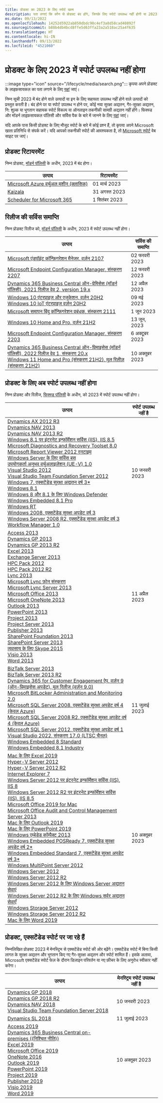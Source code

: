 ```yaml
---
title: प्रोडक्ट का 2023 के लिए स्पोर्ट खत्म
description: पता लगाएं कि कौन से प्रोडक्ट बंद होंगे, जिनके लिए स्पोर्ट उपलब्ध नहीं होगी या 2023 में मेनस्ट्रिम स्पोर्ट से एक्सटेंडेड स्पोर्ट में आगे बढ़ेंगे।
ms.date: 09/13/2022
ms.openlocfilehash: 14252d5922ab850dbdc90c4ef3a8d58cad40892f
ms.sourcegitcommit: b88b4db4bcd8ffe5d63ffa23a2a518ac25a4f635
ms.translationtype: HT
ms.contentlocale: hi-IN
ms.lasthandoff: 09/13/2022
ms.locfileid: "4521060"
---
```

# <a name="products-ending-support-in-2023"></a>प्रोडक्ट के लिए 2023 में स्पोर्ट उपलब्ध नहीं होगा

:::image type="icon" source="/lifecycle/media/search.png":::
कृपया अपने प्रोडक्ट के लाइफ़सायकल का पता लगाने के लिए [यहां](/lifecycle/products/) जाएं।

निम्न सूची 2023 में बंद होने वाले उत्पादों या इन के लिए सहायता उपलब्ध नहीं होने वाले उत्पादों को प्रस्तुत करती है। बंद होने पर या स्पोर्ट उपलब्ध न होने पर, कोई नया सुरक्षा अद्यतन, गैर-सुरक्षा अद्यतन, नि: शुल्क या भुगतान सहायक स्पोर्ट विकल्प या ऑनलाइन तकनीकी सामग्री अद्यतन नहीं होंगे। फिक्स्ड और मॉडर्न लाइफ़सायकल पॉलिसी और सर्विस पैक के बारे में जानने के लिए [यहां](/lifecycle/overview/product-end-of-support-overview) जाएं।

यदि आपके पास किसी प्रोडक्ट के लिए मौजूद स्पोर्ट के बारे में कोई प्रश्न हैं, तो कृपया अपने Microsoft खाता प्रतिनिधि से संपर्क करें। यदि आपको तकनीकी स्पोर्ट की आवश्यकता है, तो [Microsoft स्पोर्ट](https://support.microsoft.com/contactus/?ws=support) वेब साइट पर जाएं।

## <a name="product-retirements"></a>प्रोडक्ट रिटायरमेंट

निम्न प्रोडक्ट, [मॉडर्न पॉलिसी](/lifecycle/policies/modern) के अधीन, 2023 में बंद होगा।

| उत्पाद | रिटायरमेंट |
| --- | --- |
| [Microsoft Azure वर्चुअल मशीन (क्लासिक)](/lifecycle/products/microsoft-azure-virtual-machine-classic?branch=live)<br> | 01 मार्च 2023 |
| [Kaizala](/lifecycle/products/kaizala?branch=live)<br> | 31 अगस्त 2023 |
| [Scheduler for Microsoft 365](/lifecycle/products/scheduler-for-microsoft-365?branch=live)<br> | 1 सितंबर 2023 |


## <a name="release-end-of-servicing"></a>रिलीज की सर्विस समाप्ति

निम्न प्रोडक्ट रिलीज को, [मॉडर्न पॉलिसी](/lifecycle/policies/modern) के अधीन, 2023 में स्पोर्ट उपलब्ध नहीं होगा।

| उत्पाद | सर्विस की समाप्ति |
| --- | --- |
| [Microsoft एंडपॉइंट कॉन्फ़िगरेशन मैनेजर, वर्ज़न 2107](/lifecycle/products/microsoft-endpoint-configuration-manager?branch=live)<br> | 02 फरवरी 2023 |
| [Microsoft Endpoint Configuration Manager, संस्करण 2207](/lifecycle/products/microsoft-endpoint-configuration-manager?branch=live)<br> | 12 फरवरी 2023 |
| [Dynamics 365 Business Central ऑन-प्रेमिसेस (मॉडर्न पॉलिसी), 2021 रिलीज वेव 2, version 19.x](/lifecycle/products/dynamics-365-business-central-onpremises-modern-policy?branch=live)<br> | 12 अप्रैल 2023 |
| [Windows 10 एंटरप्राइज और एजुकेशन, वर्ज़न 20H2](/lifecycle/products/windows-10-enterprise-and-education?branch=live)<br>[Windows 10 IoT एंटरप्राइज वर्ज़न 20H2](/lifecycle/products/windows-10-iot-enterprise?branch=live)<br> | 09 मई 2023 |
| [Microsoft समापन बिंदु कॉन्फ़िगरेशन प्रबंधक, संस्करण 2111](/lifecycle/products/microsoft-endpoint-configuration-manager?branch=live)<br> | 1 जून 2023 |
| [Windows 10 Home and Pro, वर्ज़न 21H2](/lifecycle/products/windows-10-home-and-pro?branch=live)<br> | 13 जून, 2023 |
| [Microsoft Endpoint Configuration Manager, संस्करण 2203](/lifecycle/products/microsoft-endpoint-configuration-manager?branch=live)<br> | 6 अक्टूबर 2023 |
| [Dynamics 365 Business Central ऑन-प्रिमाइसेस (मॉडर्न पॉलिसी), 2022 रिलीज वेव 1, संस्करण 20.x](/lifecycle/products/dynamics-365-business-central-onpremises-modern-policy?branch=live)<br>[Windows 11 Home and Pro (संस्करण 21H2), मूल रिलीज़ (संस्करण 21H2)](/lifecycle/products/windows-11-home-and-pro-version-21h2?branch=live)<br> | 10 अक्तूबर 2023 |


## <a name="products-reaching-end-of-support"></a>प्रोडक्ट के लिए अब स्पोर्ट उपलब्ध नहीं होगा

निम्न प्रोडक्ट और रिलीज, [फिक्स्ड पॉलिसी](/lifecycle/policies/fixed) के अधीन, को 2023 में स्पोर्ट उपलब्ध नहीं होगा।

| उत्पाद | स्पोर्ट उपलब्ध नहीं है |
| --- | --- |
| [Dynamics AX 2012 R3](/lifecycle/products/dynamics-ax-2012-r3?branch=live)<br>[Dynamics NAV 2013](/lifecycle/products/dynamics-nav-2013?branch=live)<br>[Dynamics NAV 2013 R2](/lifecycle/products/dynamics-nav-2013-r2?branch=live)<br>[Windows 8.1 पर इंटरनेट इन्फॉर्मेशन सर्विस (IIS), IIS 8.5](/lifecycle/products/internet-information-services-iis?branch=live)<br>[Microsoft Diagnostics and Recovery Toolset 8.0](/lifecycle/products/microsoft-diagnostics-and-recovery-toolset-80?branch=live)<br>[Microsoft Report Viewer 2012 रनटाइम](/lifecycle/products/microsoft-report-viewer-2012-runtime?branch=live)<br>[Windows Server के लिए सर्विस बस](/lifecycle/products/service-bus-for-windows-server?branch=live)<br>[उपयोगकर्ता अनुभव वर्चुअलाइज़ेशन (UE-V) 1.0](/lifecycle/products/user-experience-virtualization-uev-10?branch=live)<br>[Visual Studio 2012](/lifecycle/products/visual-studio-2012?branch=live)<br>[Visual Studio Team Foundation Server 2012](/lifecycle/products/visual-studio-team-foundation-server-2012?branch=live)<br>[Windows 7, एक्सटेंडेड सुरक्षा अद्यतन वर्ष 3*](/lifecycle/products/windows-7?branch=live)<br>[Windows 8.1](/lifecycle/products/windows-81?branch=live)<br>[Windows 8 और 8.1 के लिए Windows Defender](/lifecycle/products/windows-defender-for-windows-8-and-81?branch=live)<br>[Windows Embedded 8.1 Pro](/lifecycle/products/windows-embedded-81-pro?branch=live)<br>[Windows RT](/lifecycle/products/windows-rt?branch=live)<br>[Windows 2008, एक्सटेंडेड सुरक्षा अपडेट वर्ष 3](/lifecycle/products/windows-server-2008?branch=live)<br>[Windows Server 2008 R2, एक्सटेंडेड सुरक्षा अपडेट वर्ष 3](/lifecycle/products/windows-server-2008-r2?branch=live)<br>[Workflow Manager 1.0](/lifecycle/products/workflow-manager-10?branch=live)<br> | 10 जनवरी 2023 |
| [Access 2013](/lifecycle/products/access-2013?branch=live)<br>[Dynamics GP 2013](/lifecycle/products/dynamics-gp-2013?branch=live)<br>[Dynamics GP 2013 R2](/lifecycle/products/dynamics-gp-2013-r2?branch=live)<br>[Excel 2013](/lifecycle/products/excel-2013?branch=live)<br>[Exchange Server 2013](/lifecycle/products/exchange-server-2013?branch=live)<br>[HPC Pack 2012](/lifecycle/products/hpc-pack-2012?branch=live)<br>[HPC Pack 2012 R2](/lifecycle/products/hpc-pack-2012-r2?branch=live)<br>[Lync 2013](/lifecycle/products/microsoft-lync-2013?branch=live)<br>[Microsoft Lync फ़ोन संस्करण](/lifecycle/products/microsoft-lync-phone-edition?branch=live)<br>[Microsoft Lync Server 2013](/lifecycle/products/microsoft-lync-server-2013?branch=live)<br>[Microsoft Office 2013](/lifecycle/products/microsoft-office-2013?branch=live)<br>[Microsoft OneNote 2013](/lifecycle/products/microsoft-onenote-2013?branch=live)<br>[Outlook 2013](/lifecycle/products/outlook-2013?branch=live)<br>[PowerPoint 2013](/lifecycle/products/powerpoint-2013?branch=live)<br>[Project 2013](/lifecycle/products/project-2013?branch=live)<br>[Project Server 2013](/lifecycle/products/project-server-2013?branch=live)<br>[Publisher 2013](/lifecycle/products/publisher-2013?branch=live)<br>[SharePoint Foundation 2013](/lifecycle/products/sharepoint-foundation-2013?branch=live)<br>[SharePoint Server 2013](/lifecycle/products/sharepoint-server-2013?branch=live)<br>[व्यवसाय के लिए Skype 2015](/lifecycle/products/skype-for-business-2015?branch=live)<br>[Visio 2013](/lifecycle/products/visio-2013?branch=live)<br>[Word 2013](/lifecycle/products/word-2013?branch=live)<br> | 11 अप्रैल 2023 |
| [BizTalk Server 2013](/lifecycle/products/biztalk-server-2013?branch=live)<br>[BizTalk Server 2013 R2](/lifecycle/products/biztalk-server-2013-r2?branch=live)<br>[Dynamics 365 for Customer Engagement ऐप, वर्ज़न 9 (ऑन-प्रिमाइसेस अपडेट), मूल रिलीज (वर्ज़न 9.0)](/lifecycle/products/dynamics-365-for-customer-engagement-apps-version-9-onpremises-update?branch=live)<br>[Microsoft BitLocker Administration and Monitoring 2.0](/lifecycle/products/microsoft-bitlocker-administration-and-monitoring-20?branch=live)<br>[Microsoft SQL Server 2008, एक्सटेंडेड सुरक्षा अपडेट वर्ष 4 (केवल Azure)](/lifecycle/products/microsoft-sql-server-2008?branch=live)<br>[Microsoft SQL Server 2008 R2, एक्सटेंडेड सुरक्षा अपडेट वर्ष 4 (केवल Azure)](/lifecycle/products/microsoft-sql-server-2008-r2?branch=live)<br>[Microsoft SQL Server 2012, एक्सटेंडेड सुरक्षा अपडेट वर्ष 1](/lifecycle/products/microsoft-sql-server-2012?branch=live)<br>[Visual Studio 2022, संस्करण 17.0 (LTSC चैनल)](/lifecycle/products/visual-studio-2022?branch=live)<br>[Windows Embedded 8 Standard](/lifecycle/products/windows-embedded-8-standard?branch=live)<br>[Windows Embedded 8.1 Industry](/lifecycle/products/windows-embedded-81-industry?branch=live)<br> | 11 जुलाई 2023 |
| [Mac के लिए Excel 2019](/lifecycle/products/excel-2019-for-mac?branch=live)<br>[Hyper-V Server 2012](/lifecycle/products/hyperv-server-2012?branch=live)<br>[Hyper-V Server 2012 R2](/lifecycle/products/hyperv-server-2012-r2?branch=live)<br>[Internet Explorer 7](/lifecycle/products/internet-explorer-7?branch=live)<br>[Windows Server 2012 पर इंटरनेट इन्फॉर्मेशन सर्विस (IIS), IIS 8](/lifecycle/products/internet-information-services-iis?branch=live)<br>[Windows Server 2012 R2 पर इंटरनेट इन्फॉर्मेशन सर्विस (IIS), IIS 8.5](/lifecycle/products/internet-information-services-iis?branch=live)<br>[Microsoft Office 2019 for Mac](/lifecycle/products/microsoft-office-2019-for-mac?branch=live)<br>[Microsoft Office Audit and Control Management Server 2013](/lifecycle/products/microsoft-office-audit-and-control-management-server-2013?branch=live)<br>[Mac के लिए Outlook 2019](/lifecycle/products/outlook-2019-for-mac?branch=live)<br>[Mac के लिए PowerPoint 2019](/lifecycle/products/powerpoint-2019-for-mac?branch=live)<br>[Windows एम्बेडेड कॉम्पैक्ट 2013](/lifecycle/products/windows-embedded-compact-2013?branch=live)<br>[Windows Embedded POSReady 7, एक्सटेंडेड सुरक्षा अपडेट वर्ष 2*](/lifecycle/products/windows-embedded-posready-7?branch=live)<br>[Windows Embedded Standard 7, एक्सटेंडेड सुरक्षा अपडेट वर्ष 3*](/lifecycle/products/windows-embedded-standard-7?branch=live)<br>[Windows MultiPoint Server 2012](/lifecycle/products/windows-multipoint-server-2012?branch=live)<br>[Windows Server 2012](/lifecycle/products/windows-server-2012?branch=live)<br>[Windows Server 2012 R2](/lifecycle/products/windows-server-2012-r2?branch=live)<br>[Windows Server 2012 के लिए Windows Server अद्यतन सेवाएं](/lifecycle/products/windows-server-update-services-for-windows-server-2012?branch=live)<br>[Windows Server 2012 R2 के लिए Windows सर्वर अद्यतन सेवाएँ](/lifecycle/products/windows-server-update-services-for-windows-server-2012-r2?branch=live)<br>[Windows Storage Server 2012](/lifecycle/products/windows-storage-server-2012?branch=live)<br>[Windows Storage Server 2012 R2](/lifecycle/products/windows-storage-server-2012-r2?branch=live)<br>[Mac के लिए Word 2019](/lifecycle/products/word-2019-for-mac?branch=live)<br> | 10 अक्तूबर 2023 |


## <a name="products-moving-to-extended-support"></a>प्रोडक्ट, एक्सटेंडेड स्पोर्ट पर जा रहे हैं

निम्नलिखित प्रोडक्ट 2023 में मेनस्ट्रिम से एक्सटेंडेड स्पोर्ट की ओर बढ़ेंगे। एक्सटेंडेड स्पोर्ट में बिना किसी लागत के सुरक्षा अद्यतन और भुगतान किए गए गैर-सुरक्षा अद्यतन और स्पोर्ट शामिल हैं। इसके अलावा, Microsoft एक्सटेंडेड स्पोर्ट फेज़ के दौरान डिज़ाइन परिवर्तन या नए फ़ीचर के लिए अनुरोध स्वीकार नहीं करेगा।

| उत्पाद | मेनस्ट्रिम स्पोर्ट उपलब्ध नहीं है |
| --- | --- |
| [Dynamics GP 2018](/lifecycle/products/dynamics-gp-2018?branch=live)<br>[Dynamics GP 2018 R2](/lifecycle/products/dynamics-gp-2018-r2?branch=live)<br>[Dynamics NAV 2018](/lifecycle/products/dynamics-nav-2018?branch=live)<br>[Visual Studio Team Foundation Server 2018](/lifecycle/products/visual-studio-team-foundation-server-2018?branch=live)<br> | 10 जनवरी 2023 |
| [Dynamics SL 2018](/lifecycle/products/dynamics-sl-2018?branch=live)<br> | 11 जुलाई 2023 |
| [Access 2019](/lifecycle/products/access-2019?branch=live)<br>[Dynamics 365 Business Central on-premises ((निश्चित नीति))](/lifecycle/products/dynamics-365-business-central-onpremises-fixed-policy?branch=live)<br>[Excel 2019](/lifecycle/products/excel-2019?branch=live)<br>[Microsoft Office 2019](/lifecycle/products/microsoft-office-2019?branch=live)<br>[OneNote 2016](/lifecycle/products/onenote-2016?branch=live)<br>[Outlook 2019](/lifecycle/products/outlook-2019?branch=live)<br>[PowerPoint 2019](/lifecycle/products/powerpoint-2019?branch=live)<br>[Project 2019](/lifecycle/products/project-2019?branch=live)<br>[Publisher 2019](/lifecycle/products/publisher-2019?branch=live)<br>[Visio 2019](/lifecycle/products/visio-2019?branch=live)<br>[Word 2019](/lifecycle/products/word-2019?branch=live)<br> | 10 अक्तूबर 2023 |
